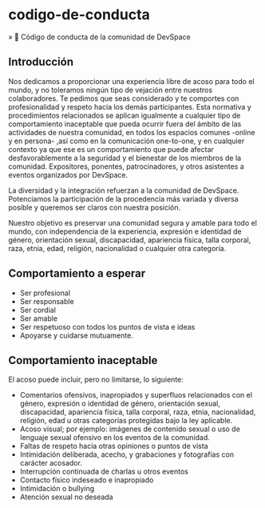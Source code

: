 # codigo-de-conducta
» 📜 Código de conducta de la comunidad de DevSpace

## Introducción

Nos dedicamos a proporcionar una experiencia libre de acoso para todo el mundo, y no toleramos ningún tipo de vejación entre nuestros colaboradores. Te pedimos que seas considerado y te comportes con profesionalidad y respeto hacia los demás participantes. Esta normativa y procedimientos relacionados se aplican igualmente a cualquier tipo de comportamiento inaceptable que pueda ocurrir fuera del ámbito de las actividades de nuestra comunidad, en todos los espacios comunes -online y en persona- ,así como en la comunicación one-to-one, y en cualquier contexto ya que ese es un comportamiento que puede afectar desfavorablemente a la seguridad y el bienestar de los miembros de la comunidad. Expositores, ponentes, patrocinadores, y otros asistentes a eventos organizados por DevSpace.

La diversidad y la integración refuerzan a la comunidad de DevSpace. Potenciamos la participación de la procedencia más variada y diversa posible y queremos ser claros con nuestra posición.

Nuestro objetivo es preservar una comunidad segura y amable para todo el mundo, con independencia de la experiencia, expresión e identidad de género, orientación sexual, discapacidad, apariencia física, talla corporal, raza, etnia, edad, religión, nacionalidad o cualquier otra categoría.

## Comportamiento a esperar

- Ser profesional
- Ser responsable
- Ser cordial
- Ser amable
- Ser respetuoso con todos los puntos de vista e ideas
- Apoyarse y cuidarse mutuamente.

## Comportamiento inaceptable

El acoso puede incluir, pero no limitarse, lo siguiente:

- Comentarios ofensivos, inapropiados y superfluos relacionados con el género, expresión o identidad de género, orientación sexual, discapacidad, apariencia física, talla corporal, raza, etnia, nacionalidad, religión, edad u otras categorías protegidas bajo la ley aplicable.
- Acoso visual;  por ejemplo: imágenes de contenido sexual o uso de lenguaje sexual ofensivo en los eventos de la comunidad.
- Faltas de respeto hacia otras opiniones o puntos de vista
- Intimidación deliberada, acecho, y grabaciones y fotografías con carácter acosador.
- Interrupción continuada de charlas u otros eventos
- Contacto físico indeseado e inapropiado
- Intimidación o bullying
- Atención sexual no deseada
